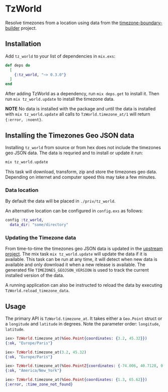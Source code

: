 # TzWorld

Resolve timezones from a location using data from the [timezone-boundary-builder](https://github.com/evansiroky/timezone-boundary-builder) project.

## Installation

Add `tz_world` to your list of dependencies in `mix.exs`:

```elixir
def deps do
  [
    {:tz_world, "~> 0.3.0"}
  ]
end
```

After adding TzWorld as a dependency, run `mix deps.get` to install it. Then run `mix tz_world.update` to install the timezone data.

**NOTE** No data is installed with the package and until the data is installed with `mix tz_world.update` all calls to `TzWorld.timezone_at/1` will return `{:error, :noent}`.

## Installing the Timezones Geo JSON data

Installing `tz_world` from source or from hex does not include the timezones geo JSON data. The data is requried and to install or update it run:
```elixir
mix tz_world.update
```
This task will download, transform, zip and store the timezones geo data. Depending on internet and computer speed this may take a few minutes.

### Data location

By default the data will be placed in `./priv/tz_world`.

An alternative location can be configured in `config.exs` as follows:
```elixir
config :tz_world,
  data_dir: "some/directory"
```

### Updating the Timezone data

From time-to-time the timezones geo JSON data is updated in the [upstream project](https://github.com/evansiroky/timezone-boundary-builder/releases). The mix task `mix tz_world.update` will update the data if it is available. This task can be run at any time, it will detect when new data is available and only download it when a new release is available. The generated file `TIMEZONES_GEOJSON_VERSION` is used to track the current installed version of the data.

A running application can also be instructed to reload the data by executing `TzWorld.reload_timezone_data`.

## Usage

The primary API is `TzWorld.timezone_at`. It takes either a `Geo.Point` struct or a `longitude` and `latitude` in degrees. Note the parameter order: `longitude`, `latitude`.

```elixir
iex> TzWorld.timezone_at(%Geo.Point{coordinates: {3.2, 45.32}})
{:ok, "Europe/Paris"}

iex> TzWorld.timezone_at(3.2, 45.32)
{:ok, "Europe/Paris"}

iex> TzWorld.timezone_at(%Geo.PointZ{coordinates: {-74.006, 40.7128, 0.0}})
{:ok, "America/New_York"}

iex> TzWorld.timezone_at(%Geo.Point{coordinates: {1.3, 65.62}})
{:error, :time_zone_not_found}
```

